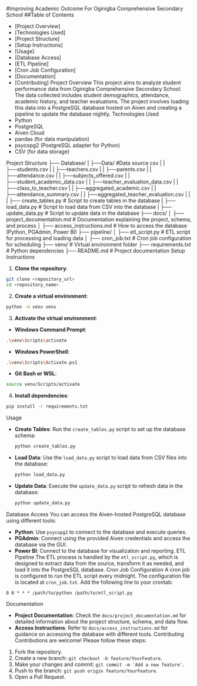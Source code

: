 #Improving  Academic Outcome For Oginigba Comprehensive Secondary School
##Table of Contents
- [Project Overview]
- [Technologies Used]
- [Project Structure]
- [Setup Instructions]
- [Usage]
- [Database Access]
- [ETL Pipeline]
- [Cron Job Configuration]
- [Documentation]
- [Contributing]
Project Overview
This project aims to analyze student performance data from Oginigba Comprehensive Secondary School. The data collected includes student demographics, attendance, academic history, and teacher evaluations. The project involves loading this data into a PostgreSQL database hosted on Aiven and creating a pipeline to update the database nightly.
Technologies Used
- Python
- PostgreSQL
- Aiven Cloud
- pandas (for data manipulation)
- psycopg2 (PostgreSQL adapter for Python)
- CSV (for data storage)

Project Structure
├── Database/
|   ├──Data/                                #Data source csv
|   |    ├──students.csv
|   |    ├──teachers.csv
|   |    ├──parents.csv
|   |    ├──attendance.csv
|   |    ├──subjects_offered.csv
|   |    ├──student_academic_data.csv
|   |    ├──teacher_evaluation_data.csv
|   |    ├──class_to_teacher.csv
|   |    ├──aggregated_academic.csv
|   |    ├──attendance_summary.csv
|   |    ├──aggregated_teacher_evaluation.csv
|   |
|   ├── create_tables.py                    # Script to create tables in the database
|   ├── load_data.py                        # Script to load data from CSV into the database
|   ├── update_data.py                      # Script to update data in the database
├── docs/
│   ├── project_documentation.md      # Documentation explaining the project, schema, and process
│   ├── access_instructions.md         # How to access the database (Python, PGAdmin, Power BI)
├── pipeline/
│   ├── etl_script.py                  # ETL script for processing and loading data
│   ├── cron_job.txt                   # Cron job configuration for scheduling
├── venv/                               # Virtual environment folder
├── requirements.txt                    # Python dependencies
├── README.md                           # Project documentation
Setup Instructions
1. **Clone the repository**:
```bash
git clone <repository_url>
cd <repository_name>
```
2. **Create a virtual environment**:
```bash
python -m venv venv
```
3. **Activate the virtual environment**:
- **Windows Command Prompt**:
```bash
.\venv\Scripts\activate
```
- **Windows PowerShell**:
```bash
.\venv\Scripts\Activate.ps1
```
- **Git Bash or WSL**:
```bash
source venv/Scripts/activate
```
4. **Install dependencies**:
```bash
pip install -r requirements.txt
```
Usage
- **Create Tables**:
  Run the `create_tables.py` script to set up the database schema:
  ```bash
  python create_tables.py
  ```

- **Load Data**:
  Use the `load_data.py` script to load data from CSV files into the database:
  ```bash
  python load_data.py
  ```

- **Update Data**:
  Execute the `update_data.py` script to refresh data in the database:
  ```bash
  python update_data.py
  ```
Database Access
You can access the Aiven-hosted PostgreSQL database using different tools:
- **Python**: Use `psycopg2` to connect to the database and execute queries.
- **PGAdmin**: Connect using the provided Aiven credentials and access the database via the GUI.
- **Power BI**: Connect to the database for visualization and reporting.
ETL Pipeline
The ETL process is handled by the `etl_script.py`, which is designed to extract data from the source, transform it as needed, and load it into the PostgreSQL database.
Cron Job Configuration
A cron job is configured to run the ETL script every midnight. The configuration file is located at `cron_job.txt`. Add the following line to your crontab:
```
0 0 * * * /path/to/python /path/to/etl_script.py
```
Documentation
- **Project Documentation**: Check the `docs/project_documentation.md` for detailed information about the project structure, schema, and data flow.
- **Access Instructions**: Refer to `docs/access_instructions.md` for guidance on accessing the database with different tools.
Contributing
Contributions are welcome! Please follow these steps:
1. Fork the repository.
2. Create a new branch: `git checkout -b feature/YourFeature`.
3. Make your changes and commit: `git commit -m 'Add a new feature'`.
4. Push to the branch: `git push origin feature/YourFeature`.
5. Open a Pull Request.

